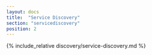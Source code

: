 ```yaml
---
layout: docs
title:  "Service Discovery"
section: "servicediscovery"
position: 2
---
```

{% include_relative discovery/service-discovery.md %}

